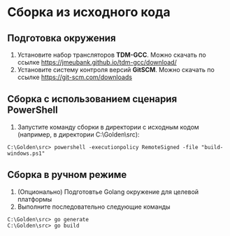 # Сборка из исходного кода

## Подготовка окружения

 1) Установите набор трансляторов **TDM-GCC**. Можно скачать по ссылке https://jmeubank.github.io/tdm-gcc/download/
 2) Установите систему контроля версий **GitSCM**. Можно скачать по ссылке https://git-scm.com/downloads

## Сборка с использованием сценария PowerShell

 1) Запустите команду сборки в директории с исходным кодом (например, в директории C:\Golden\src):

```
C:\Golden\src> powershell -executionpolicy RemoteSigned -file "build-windows.ps1"
```

## Сборка в ручном режиме

 1) (Опционально) Подготовтье Golang окружение для целевой платформы
 2) Выполните последовательно следующие команды

```
C:\Golden\src> go generate
C:\Golden\src> go build
```
